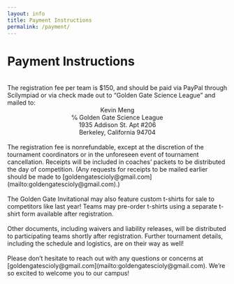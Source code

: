 ```yaml
---
layout: info
title: Payment Instructions
permalink: /payment/
---
```


# Payment Instructions
<br>
	The registration fee per team is $150, and should be paid via PayPal through Scilympiad or via check made out to “Golden Gate Science League” and mailed to:
	<br><center>Kevin Meng</center>
	<center>℅ Golden Gate Science League</center>
	<center>1935 Addison St. Apt #206</center>
	<center>Berkeley, California 94704</center>
	<br>The registration fee is nonrefundable, except at the discretion of the tournament coordinators or in the unforeseen event of tournament cancellation. Receipts will be included in coaches’ packets to be distributed the day of competition. (Any requests for receipts to be mailed earlier should be made to [goldengatescioly@gmail.com](mailto:goldengatescioly@gmail.com).)
	<br>
	<br>The Golden Gate Invitational may also feature custom t-shirts for sale to competitors like last year! Teams may pre-order t-shirts using a separate t-shirt form available after registration.
	<br>
	<br>Other documents, including waivers and liability releases, will be distributed to participating teams shortly after registration. Further tournament details, including the schedule and logistics, are on their way as well!
	<br>
	<br>Please don’t hesitate to reach out with any questions or concerns at [goldengatescioly@gmail.com](mailto:goldengatescioly@gmail.com). We’re so excited to welcome you to our campus!